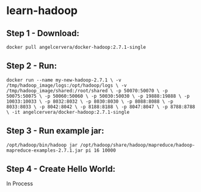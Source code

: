 # learn-hadoop

## Step 1 - Download:
`docker pull angelcervera/docker-hadoop:2.7.1-single`

## Step 2 - Run:
`docker run --name my-new-hadoop-2.7.1 \
   -v /tmp/hadoop_image/logs:/opt/hadoop/logs \
   -v /tmp/hadoop_image/shared:/root/shared \
   -p 50070:50070 \
   -p 50075:50075 \
   -p 50060:50060 \
   -p 50030:50030 \
   -p 19888:19888 \
   -p 10033:10033 \
   -p 8032:8032 \
   -p 8030:8030 \
   -p 8088:8088 \
   -p 8033:8033 \
   -p 8042:8042 \
   -p 8188:8188 \
   -p 8047:8047 \
   -p 8788:8788 \
   -it angelcervera/docker-hadoop:2.7.1-single`

## Step 3 - Run example jar:
`/opt/hadoop/bin/hadoop jar /opt/hadoop/share/hadoop/mapreduce/hadoop-mapreduce-examples-2.7.1.jar pi 16 10000`

## Step 4 - Create Hello World:
In Process